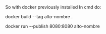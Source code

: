 So with docker previously installed
In cmd do: 

docker build --tag alto-nombre .

docker run --publish 8080:8080 alto-nombre
